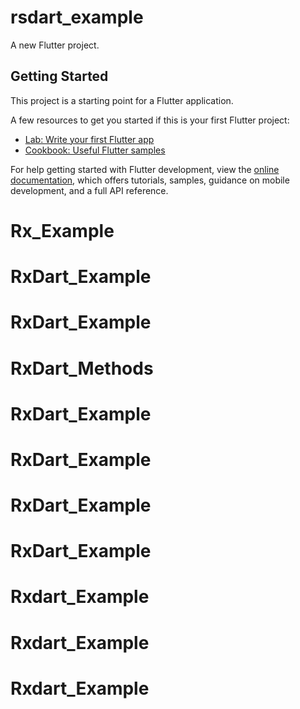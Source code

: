 # rsdart_example

A new Flutter project.

## Getting Started

This project is a starting point for a Flutter application.

A few resources to get you started if this is your first Flutter project:

- [Lab: Write your first Flutter app](https://docs.flutter.dev/get-started/codelab)
- [Cookbook: Useful Flutter samples](https://docs.flutter.dev/cookbook)

For help getting started with Flutter development, view the
[online documentation](https://docs.flutter.dev/), which offers tutorials,
samples, guidance on mobile development, and a full API reference.
# Rx_Example
# RxDart_Example
# RxDart_Example
# RxDart_Methods
# RxDart_Example
# RxDart_Example
# RxDart_Example
# RxDart_Example
# Rxdart_Example
# Rxdart_Example
# Rxdart_Example
